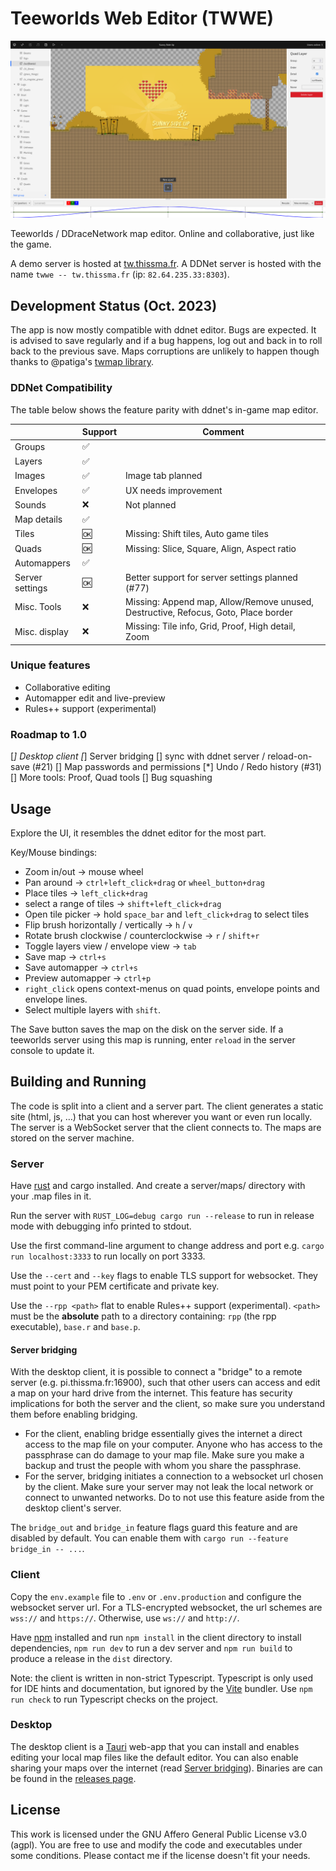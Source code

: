 # Teeworlds Web Editor (TWWE)

![TWWE on Sunny Side Up by Ravie.](screenshots/sunny.png)

Teeworlds / DDraceNetwork map editor. Online and collaborative, just like the game.

A demo server is hosted at [tw.thissma.fr](https://tw.thissma.fr). A DDNet server is hosted with the name `twwe -- tw.thissma.fr` (ip: `82.64.235.33:8303`).


## Development Status (Oct. 2023)

The app is now mostly compatible with ddnet editor.
Bugs are expected. It is advised to save regularly and if a bug happens, log out and back in to roll back to the previous save.
Maps corruptions are unlikely to happen though thanks to @patiga's [twmap library](https://gitlab.com/Patiga/twmap).

### DDNet Compatibility

The table below shows the feature parity with ddnet's in-game map editor.

|                 | Support | Comment                                                                               |
|-----------------|---------|---------------------------------------------------------------------------------------|
| Groups          | ✅      |                                                                                       |
| Layers          | ✅      |                                                                                       |
| Images          | ✅      | Image tab planned                                                                     |
| Envelopes       | ✅      | UX needs improvement                                                                  |
| Sounds          | ❌      | Not planned                                                                           |
| Map details     | ✅      |                                                                                       |
| Tiles           | 🆗      | Missing: Shift tiles, Auto game tiles                                                 |
| Quads           | 🆗      | Missing: Slice, Square, Align, Aspect ratio                                           |
| Automappers     | ✅      |                                                                                       |
| Server settings | 🆗      | Better support for server settings planned (#77)                                      |
| Misc. Tools     | ❌      | Missing: Append map, Allow/Remove unused, Destructive, Refocus, Goto, Place border    |
| Misc. display   | ❌      | Missing: Tile info, Grid, Proof, High detail, Zoom                                    |

### Unique features

 * Collaborative editing
 * Automapper edit and live-preview
 * Rules++ support (experimental)

### Roadmap to 1.0

 [*] Desktop client
 [*] Server bridging
 [] sync with ddnet server / reload-on-save (#21)
 [] Map passwords and permissions
 [*] Undo / Redo history (#31)
 [] More tools: Proof, Quad tools
 [] Bug squashing

## Usage

Explore the UI, it resembles the ddnet editor for the most part.

Key/Mouse bindings:
 * Zoom in/out -> mouse wheel
 * Pan around -> `ctrl+left_click+drag` or `wheel_button+drag`
 * Place tiles -> `left_click+drag`
 * select a range of tiles -> `shift+left_click+drag`
 * Open tile picker -> hold `space_bar` and `left_click+drag` to select tiles
 * Flip brush horizontally / vertically -> `h` / `v`
 * Rotate brush clockwise / counterclockwise -> `r` / `shift+r`
 * Toggle layers view / envelope view -> `tab`
 * Save map -> `ctrl+s`
 * Save automapper -> `ctrl+s`
 * Preview automapper -> `ctrl+p`
 * `right_click` opens context-menus on quad points, envelope points and envelope lines.
 * Select multiple layers with `shift`.

The Save button saves the map on the disk on the server side. If a teeworlds server using this map is running, enter `reload` in the server console to update it.

## Building and Running

The code is split into a client and a server part. The client generates a static site (html, js, …) that you can host wherever you want or even run locally. The server is a WebSocket server that the client connects to. The maps are stored on the server machine.

### Server

Have [rust](https://www.rust-lang.org/) and cargo installed. And create a server/maps/ directory with your .map files in it.

Run the server with `RUST_LOG=debug cargo run --release` to run in release mode with debugging info printed to stdout.

Use the first command-line argument to change address and port e.g. `cargo run localhost:3333` to run locally on port 3333.

Use the `--cert` and `--key` flags to enable TLS support for websocket. They must point to your PEM certificate and private key.

Use the `--rpp <path>` flat to enable Rules++ support (experimental). `<path>` must be the **absolute** path to a directory containing: `rpp` (the rpp executable), `base.r` and `base.p`.

#### Server bridging

With the desktop client, it is possible to connect a "bridge" to a remote server (e.g. pi.thissma.fr:16900), such that other users can access and edit a map on your hard drive from the internet. This feature has security implications for both the server and the client, so make sure you understand them before enabling bridging.

 * For the client, enabling bridge essentially gives the internet a direct access to the map file on your computer. Anyone who has access to the passphrase can do damage to your map file. Make sure you make a backup and trust the people with whom you share the passphrase.
 * For the server, bridging initiates a connection to a websocket url chosen by the client. Make sure your server may not leak the local network or connect to unwanted networks. Do to not use this feature aside from the desktop client's server.

The `bridge_out` and `bridge_in` feature flags guard this feature and are disabled by default. You can enable them with `cargo run --feature bridge_in -- ...`.

### Client

Copy the `env.example` file to `.env` or `.env.production` and configure the websocket server url. For a TLS-encrypted websocket, the url schemes are `wss://` and `https://`. Otherwise, use `ws://` and `http://`.

Have [npm](https://www.npmjs.com/) installed and run `npm install` in the client directory to install dependencies, `npm run dev` to run a dev server and `npm run build` to produce a release in the `dist` directory.

Note: the client is written in non-strict Typescript. Typescript is only used for IDE hints and documentation, but ignored by the [Vite](https://vitejs.dev/guide/features.html#typescript) bundler.
Use `npm run check` to run Typescript checks on the project.

### Desktop

The desktop client is a [Tauri](https://tauri.app/) web-app that you can install and enables editing your local map files like the default editor. You can also enable sharing your maps over the internet (read [Server bridging](#server-bridging)). Binaries are can be found in the [releases page](./releases).

## License

This work is licensed under the GNU Affero General Public License v3.0 (agpl). You are free to use and modify the code and executables under some conditions. Please contact me if the license doesn't fit your needs.
